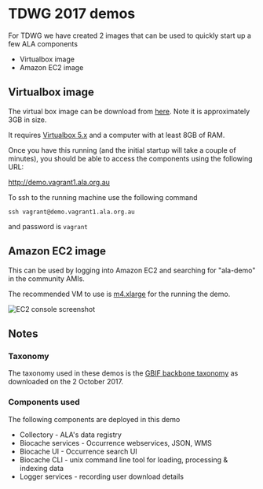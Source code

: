 # TDWG 2017 demos

For TDWG we have created 2 images that can be used to quickly start up a few ALA components

* Virtualbox image
* Amazon EC2 image

## Virtualbox image

The virtual box image can be download from [here](https://s3.ca-central-1.amazonaws.com/ala-virtualbox/ALA_DEMO_20170929.ova). Note it is approximately 3GB in size.

It requires [Virtualbox 5.x](https://www.virtualbox.org) and a computer with at least 8GB of RAM.

Once you have this running (and the initial startup will take a couple of minutes), you should be able to access the components using the following URL:

http://demo.vagrant1.ala.org.au

To ssh to the running machine use the following command

```
ssh vagrant@demo.vagrant1.ala.org.au
```

and password is `vagrant`


## Amazon EC2 image

This can be used by logging into Amazon EC2 and searching for "ala-demo" in the community AMIs.

The recommended VM to use is [m4.xlarge](https://aws.amazon.com/ec2/instance-types/) for the running the demo.

![EC2 console screenshot](https://s3.eu-central-1.amazonaws.com/tdwg-doco/Screenshot+2017-10-03+07.36.54.png)


## Notes

### Taxonomy
The taxonomy used in these demos is the [GBIF backbone taxonomy](https://www.gbif.org/dataset/d7dddbf4-2cf0-4f39-9b2a-bb099caae36c) as downloaded on the 2 October 2017.

### Components used
The following components are deployed in this demo
* Collectory - ALA's data registry
* Biocache services - Occurrence webservices, JSON, WMS
* Biocache UI - Occurrence search UI
* Biocache CLI - unix command line tool for loading, processing & indexing data
* Logger services - recording user download details

